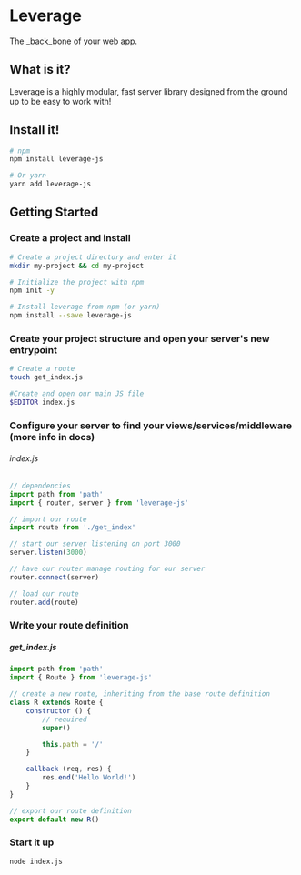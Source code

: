Leverage
========

The _back_bone of your web app.

What is it?
-----------

Leverage is a highly modular, fast server library designed from
the ground up to be easy to work with!

Install it!
-----------

```bash
# npm
npm install leverage-js

# Or yarn
yarn add leverage-js
```

Getting Started
---------------

### Create a project and install

```bash
# Create a project directory and enter it
mkdir my-project && cd my-project

# Initialize the project with npm
npm init -y

# Install leverage from npm (or yarn)
npm install --save leverage-js
```

### Create your project structure and open your server's new entrypoint

```bash
# Create a route
touch get_index.js

#Create and open our main JS file
$EDITOR index.js
```

### Configure your server to find your views/services/middleware (more info in docs)

###### index.js

```js
// dependencies
import path from 'path'
import { router, server } from 'leverage-js'

// import our route
import route from './get_index'

// start our server listening on port 3000
server.listen(3000)

// have our router manage routing for our server
router.connect(server)

// load our route
router.add(route)
```

### Write your route definition

##### get\_index.js

```js
import path from 'path'
import { Route } from 'leverage-js'

// create a new route, inheriting from the base route definition
class R extends Route {
    constructor () {
        // required
        super()

        this.path = '/'
    }

    callback (req, res) {
        res.end('Hello World!')
    }
}

// export our route definition
export default new R()
```

### Start it up

```bash
node index.js
```

